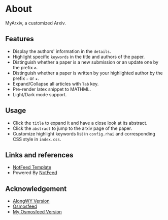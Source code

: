 # About

MyArxiv, a customized Arxiv.

## Features

- Display the authors' information in the `details`.
- Highlight specific `keywords` in the title and authors of the paper.
- Distinguish whether a paper is a new submission or an update one by the prefix `♻`.
- Distinguish whether a paper is written by your highlighted author by the prefix `☆` or `★`.
- Expand/Collapse all articles with `Tab` key.
- Pre-render latex snippet to MATHML.
- Light/Dark mode support.

## Usage

- Click the `title` to expand it and have a close look at its abstract.
- Click the `abstract` to jump to the arxiv page of the paper.
- Customize highlight keywords list in `config.rhai` and corresponding CSS style in `index.css`.

## Links and references

- [NotFeed Template](https://github.com/NotCraft/NotFeed-Template)
- Powered By [NotFeed](https://github.com/NotCraft/NotFeed)

## Acknowledgement
- [AlongWY Version](https://github.com/AlongWY/MyArxiv)
- [Osmosfeed](https://github.com/osmoscraft/osmosfeed)
- [My Osmosfeed Version](https://github.com/LooperXX/MyArxiv-Old)